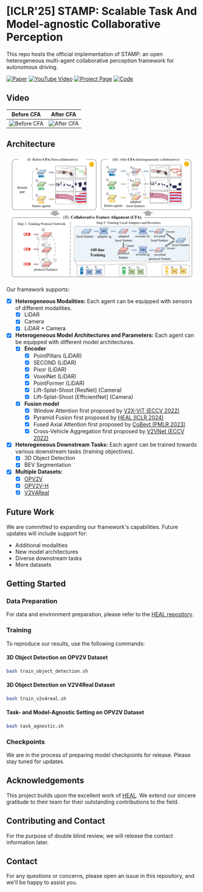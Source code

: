# [ICLR'25] STAMP: Scalable Task And Model-agnostic Collaborative Perception 

This repo hosts the official implementation of STAMP: an open heterogeneous multi-agent collaborative perception framework for autonomous driving.

[![Paper](https://img.shields.io/badge/arXiv-Paper-<COLOR>.svg)](https://arxiv.org/abs/2501.18616) [![YouTube Video](https://img.shields.io/badge/YouTube-Video-FF0000.svg)](https://www.youtube.com/embed/OlQDg7EMWrE) [![Project Page](https://img.shields.io/badge/Project-Page-1f72ff.svg)](https://xiangbogaobarry.github.io/STAMP/) [![Code](https://img.shields.io/badge/GitHub-Code-black.svg)](https://github.com/taco-group/STAMP)

## Video

| Before CFA                           | After CFA                            |
|--------------------------------------|--------------------------------------|
| ![Before CFA](demo/STAMP_identity_276.gif)    | ![After CFA](demo/STAMP_276.gif) |

## Architecture

[![architecture](demo/architecture.png)](demo/architecture.png)

Our framework supports:

- [x] **Heterogeneous Modalities:** Each agent can be equipped with sensors of different modalities.  
  - [x] LiDAR  
  - [x] Camera  
  - [x] LiDAR + Camera  

- [x] **Heterogeneous Model Architectures and Parameters:** Each agent can be equipped with different model architectures.  
  - [x] **Encoder**  
    - [x] PointPillars (LiDAR)  
    - [x] SECOND (LiDAR)  
    - [x] Pixor (LiDAR)  
    - [x] VoxelNet (LiDAR)  
    - [x] PointFormer (LiDAR)
    - [x] Lift-Splat-Shoot [ResNet] (Camera)  
    - [x] Lift-Splat-Shoot [EfficientNet] (Camera)  
  - [x] **Fusion model**  
    - [x] Window Attention first proposed by [V2X-ViT (ECCV 2022)](https://github.com/DerrickXuNu/v2x-vit)  
    - [x] Pyramid Fusion first proposed by [HEAL (ICLR 2024)](https://openreview.net/forum?id=KkrDUGIASk)  
    - [x] Fused Axial Attention first proposed by [CoBevt (PMLR 2023)](https://github.com/DerrickXuNu/CoBEVT)  
    - [x] Cross-Vehicle Aggregation first proposed by [V2VNet (ECCV 2022)](https://arxiv.org/abs/2008.07519)

- [x] **Heterogeneous Downstream Tasks:** Each agent can be trained towards various downstream tasks (training objectives).  
  - [x] 3D Object Detection  
  - [x] BEV Segmentation  

- [x] **Multiple Datasets:**
  - [x] [OPV2V](https://github.com/DerrickXuNu/OpenCOOD)
  - [x] [OPV2V-H](https://huggingface.co/datasets/yifanlu/OPV2V-H)
  - [x] [V2V4Real](https://github.com/ucla-mobility/V2V4Real)

## Future Work

We are committed to expanding our framework's capabilities. Future updates will include support for:
- Additional modalities
- New model architectures
- Diverse downstream tasks
- More datasets

## Getting Started

### Data Preparation

For data and environment preparation, please refer to the [HEAL repository](https://github.com/yifanlu0227/HEAL).

### Training

To reproduce our results, use the following commands:

#### 3D Object Detection on OPV2V Dataset
```bash
bash train_object_detection.sh
```

#### 3D Object Detection on V2V4Real Dataset
```bash
bash train_v2v4real.sh
```

#### Task- and Model-Agnostic Setting on OPV2V Dataset
```bash
bash task_agnostic.sh
```

### Checkpoints

We are in the process of preparing model checkpoints for release. Please stay tuned for updates.

## Acknowledgements

This project builds upon the excellent work of [HEAL](https://github.com/yifanlu0227/HEAL). We extend our sincere gratitude to their team for their outstanding contributions to the field.

## Contributing and Contact

For the purpose of double blind review, we will release the contact information later. 

## Contact

For any questions or concerns, please open an issue in this repository, and we'll be happy to assist you.
